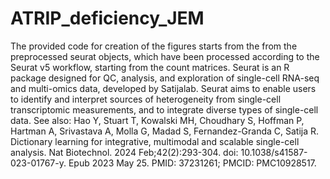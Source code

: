 # ATRIP_deficiency_JEM

The provided code for creation of the figures starts from the from the 
preprocessed seurat objects, which have been processed according to the Seurat 
v5 workflow, starting from the count matrices. Seurat is an R package designed 
for QC, analysis, and exploration of single-cell RNA-seq and multi-omics data, 
developed by Satijalab. Seurat aims to enable users to identify and interpret 
sources of heterogeneity from single-cell transcriptomic measurements, and to 
integrate diverse types of single-cell data. See also: Hao Y, Stuart T, Kowalski MH,
Choudhary S, Hoffman P, Hartman A, Srivastava A, Molla G, Madad S,
Fernandez-Granda C, Satija R. Dictionary learning for integrative, multimodal
and scalable single-cell analysis. Nat Biotechnol. 2024 Feb;42(2):293-304.
doi: 10.1038/s41587-023-01767-y. Epub 2023 May 25. PMID: 37231261; PMCID:
PMC10928517.
